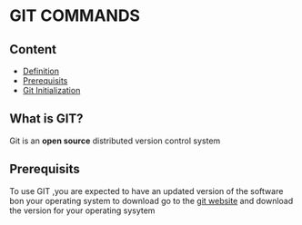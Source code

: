 # GIT COMMANDS

## Content
- [Definition](#what-is-git)
- [Prerequisits]()
- [Git Initialization]()


## What is GIT?
Git is an **open source** distributed version control system


## Prerequisits
To use GIT ,you are expected to have an updated version of the software bon your operating system
to download go to the [git website]() and download the version for your operating sysytem